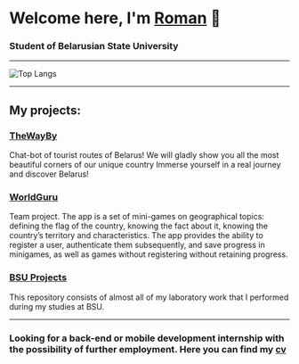 # Welcome here, I'm <a href="https://github.com/NichiporukRoman" target="_blank">Roman</a> 👋
### Student of Belarusian State University
___
<!--![Top Langs](https://github-readme-stats.vercel.app/api/top-langs/?username=NiCHUY&layout=donut)-->
![Top Langs](https://github-readme-stats.vercel.app/api/top-langs/?username=NichiporukRoman&hide=CMake,MakeFile&size_weight=1&count_weight=0&layout=compact)
___
## My projects:
### <a href="https://github.com/NichiporukRoman/TheWayBy" target="_blank">TheWayBy</a>
Chat-bot of tourist routes of Belarus! We will gladly show you all the most beautiful corners of our unique country Immerse yourself in a real journey and discover Belarus!
### <a href="https://github.com/NichiporukRoman/WG" target="_blank">WorldGuru</a>
Team project. The app is a set of mini-games on geographical topics: defining the flag of the country, knowing the fact about it, knowing the country’s territory and characteristics. The app provides the ability to register a user, authenticate them subsequently, and save progress in minigames, as well as games without registering
without retaining progress.
### <a href="https://github.com/NichiporukRoman/BSU-Projects" target="_blank">BSU Projects</a>
This repository consists of almost all of my laboratory work that I performed during my studies at BSU.
___
###  Looking for a back-end or mobile development internship with the possibility of further employment. Here you can find my <a href="https://github.com/NichiporukRoman/NichiporukRoman/blob/main/CV.pdf" target="_blank">cv</a>

<!--
**NiCHUY/NiCHUY** is a ✨ _special_ ✨ repository because its `README.md` (this file) appears on your GitHub profile.

Here are some ideas to get you started:

- 🔭 I’m currently working on ...
- 🌱 I’m currently learning ...
- 👯 I’m looking to collaborate on ...
- 🤔 I’m looking for help with ...
- 💬 Ask me about ...
- 📫 How to reach me: ...
- 😄 Pronouns: ...
- ⚡ Fun fact: ...
-->
